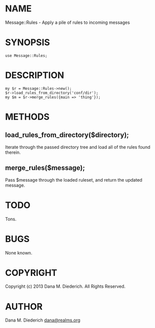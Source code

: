 # NAME

Message::Rules - Apply a pile of rules to incoming messages

# SYNOPSIS

    use Message::Rules;

# DESCRIPTION

    my $r = Message::Rules->new();
    $r->load_rules_from_directory('conf/dir');
    my $m = $r->merge_rules({main => 'thing'});

# METHODS

## load\_rules\_from\_directory($directory);

Iterate through the passed directory tree and load all of
the rules found therein.

## merge\_rules($message);

Pass $message through the loaded ruleset, and return the
updated message.

# TODO

Tons.

# BUGS

None known.

# COPYRIGHT

Copyright (c) 2013 Dana M. Diederich. All Rights Reserved.

# AUTHOR

Dana M. Diederich <dana@realms.org>
